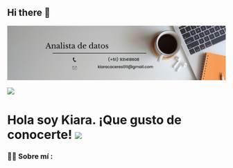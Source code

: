 ## Hi there 👋
<div id="header" align="center">
  <img decoding="async" src="https://github.com/Kiara-caceres/Kiara-caceres/blob/main/Banner%20de%20Linkedin%20para%20Copywriter%20Moderno%20Neutral.png" width="800"/>
</div>

[![](https://img.shields.io/badge/LinkedIn-0077B5?style=for-the-badge&logo=linkedin&logoColor=white)](https://www.linkedin.com/in/kiaracaceres/)

<h1>
  Hola soy Kiara. ¡Que gusto de conocerte!
  <img decoding="async" src="https://media.giphy.com/media/hvRJCLFzcasrR4ia7z/giphy.gif" width="30px"/>
</h1>
 <div id="header" align="left">

### :woman_technologist: Sobre mí :
<!--
**Kiara-caceres/Kiara-caceres** is a ✨ _special_ ✨ repository because its `README.md` (this file) appears on your GitHub profile.


